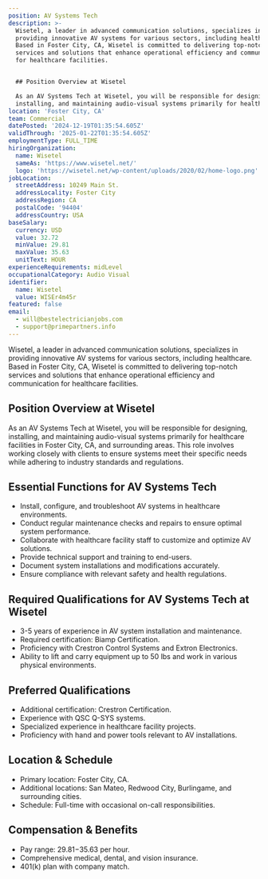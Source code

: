 ```yaml
---
position: AV Systems Tech
description: >-
  Wisetel, a leader in advanced communication solutions, specializes in
  providing innovative AV systems for various sectors, including healthcare.
  Based in Foster City, CA, Wisetel is committed to delivering top-notch
  services and solutions that enhance operational efficiency and communication
  for healthcare facilities.


  ## Position Overview at Wisetel

  As an AV Systems Tech at Wisetel, you will be responsible for designing,
  installing, and maintaining audio-visual systems primarily for healthcare ...
location: 'Foster City, CA'
team: Commercial
datePosted: '2024-12-19T01:35:54.605Z'
validThrough: '2025-01-22T01:35:54.605Z'
employmentType: FULL_TIME
hiringOrganization:
  name: Wisetel
  sameAs: 'https://www.wisetel.net/'
  logo: 'https://wisetel.net/wp-content/uploads/2020/02/home-logo.png'
jobLocation:
  streetAddress: 10249 Main St.
  addressLocality: Foster City
  addressRegion: CA
  postalCode: '94404'
  addressCountry: USA
baseSalary:
  currency: USD
  value: 32.72
  minValue: 29.81
  maxValue: 35.63
  unitText: HOUR
experienceRequirements: midLevel
occupationalCategory: Audio Visual
identifier:
  name: Wisetel
  value: WISEr4m45r
featured: false
email:
  - will@bestelectricianjobs.com
  - support@primepartners.info
---
```




Wisetel, a leader in advanced communication solutions, specializes in providing innovative AV systems for various sectors, including healthcare. Based in Foster City, CA, Wisetel is committed to delivering top-notch services and solutions that enhance operational efficiency and communication for healthcare facilities.

## Position Overview at Wisetel
As an AV Systems Tech at Wisetel, you will be responsible for designing, installing, and maintaining audio-visual systems primarily for healthcare facilities in Foster City, CA, and surrounding areas. This role involves working closely with clients to ensure systems meet their specific needs while adhering to industry standards and regulations.

## Essential Functions for AV Systems Tech
- Install, configure, and troubleshoot AV systems in healthcare environments.
- Conduct regular maintenance checks and repairs to ensure optimal system performance.
- Collaborate with healthcare facility staff to customize and optimize AV solutions.
- Provide technical support and training to end-users.
- Document system installations and modifications accurately.
- Ensure compliance with relevant safety and health regulations.

## Required Qualifications for AV Systems Tech at Wisetel
- 3-5 years of experience in AV system installation and maintenance.
- Required certification: Biamp Certification.
- Proficiency with Crestron Control Systems and Extron Electronics.
- Ability to lift and carry equipment up to 50 lbs and work in various physical environments.

## Preferred Qualifications
- Additional certification: Crestron Certification.
- Experience with QSC Q-SYS systems.
- Specialized experience in healthcare facility projects.
- Proficiency with hand and power tools relevant to AV installations.

## Location & Schedule
- Primary location: Foster City, CA.
- Additional locations: San Mateo, Redwood City, Burlingame, and surrounding cities.
- Schedule: Full-time with occasional on-call responsibilities.

## Compensation & Benefits
- Pay range: $29.81-$35.63 per hour.
- Comprehensive medical, dental, and vision insurance.
- 401(k) plan with company match.
